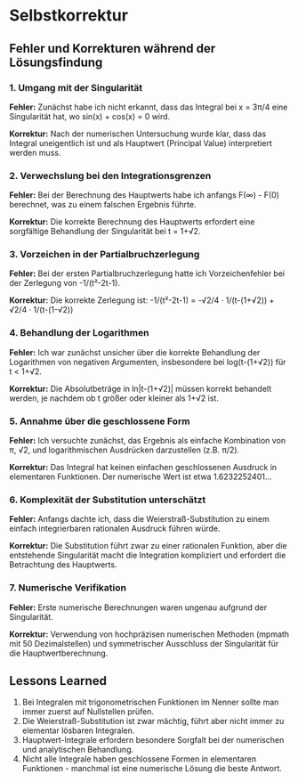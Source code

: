 # Selbstkorrektur

## Fehler und Korrekturen während der Lösungsfindung

### 1. Umgang mit der Singularität
**Fehler:** Zunächst habe ich nicht erkannt, dass das Integral bei x = 3π/4 eine Singularität hat, wo sin(x) + cos(x) = 0 wird.

**Korrektur:** Nach der numerischen Untersuchung wurde klar, dass das Integral uneigentlich ist und als Hauptwert (Principal Value) interpretiert werden muss.

### 2. Verwechslung bei den Integrationsgrenzen
**Fehler:** Bei der Berechnung des Hauptwerts habe ich anfangs F(∞) - F(0) berechnet, was zu einem falschen Ergebnis führte.

**Korrektur:** Die korrekte Berechnung des Hauptwerts erfordert eine sorgfältige Behandlung der Singularität bei t = 1+√2.

### 3. Vorzeichen in der Partialbruchzerlegung
**Fehler:** Bei der ersten Partialbruchzerlegung hatte ich Vorzeichenfehler bei der Zerlegung von -1/(t²-2t-1).

**Korrektur:** Die korrekte Zerlegung ist: -1/(t²-2t-1) = -√2/4 · 1/(t-(1+√2)) + √2/4 · 1/(t-(1-√2))

### 4. Behandlung der Logarithmen
**Fehler:** Ich war zunächst unsicher über die korrekte Behandlung der Logarithmen von negativen Argumenten, insbesondere bei log(t-(1+√2)) für t < 1+√2.

**Korrektur:** Die Absolutbeträge in ln|t-(1+√2)| müssen korrekt behandelt werden, je nachdem ob t größer oder kleiner als 1+√2 ist.

### 5. Annahme über die geschlossene Form
**Fehler:** Ich versuchte zunächst, das Ergebnis als einfache Kombination von π, √2, und logarithmischen Ausdrücken darzustellen (z.B. π/2).

**Korrektur:** Das Integral hat keinen einfachen geschlossenen Ausdruck in elementaren Funktionen. Der numerische Wert ist etwa 1.6232252401...

### 6. Komplexität der Substitution unterschätzt
**Fehler:** Anfangs dachte ich, dass die Weierstraß-Substitution zu einem einfach integrierbaren rationalen Ausdruck führen würde.

**Korrektur:** Die Substitution führt zwar zu einer rationalen Funktion, aber die entstehende Singularität macht die Integration kompliziert und erfordert die Betrachtung des Hauptwerts.

### 7. Numerische Verifikation
**Fehler:** Erste numerische Berechnungen waren ungenau aufgrund der Singularität.

**Korrektur:** Verwendung von hochpräzisen numerischen Methoden (mpmath mit 50 Dezimalstellen) und symmetrischer Ausschluss der Singularität für die Hauptwertberechnung.

## Lessons Learned

1. Bei Integralen mit trigonometrischen Funktionen im Nenner sollte man immer zuerst auf Nullstellen prüfen.
2. Die Weierstraß-Substitution ist zwar mächtig, führt aber nicht immer zu elementar lösbaren Integralen.
3. Hauptwert-Integrale erfordern besondere Sorgfalt bei der numerischen und analytischen Behandlung.
4. Nicht alle Integrale haben geschlossene Formen in elementaren Funktionen - manchmal ist eine numerische Lösung die beste Antwort.